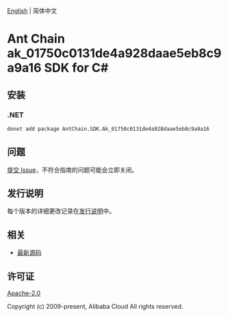 [English](README.md) | 简体中文

# Ant Chain ak_01750c0131de4a928daae5eb8c9a9a16 SDK for C#

## 安装

### .NET

```bash
donet add package AntChain.SDK.Ak_01750c0131de4a928daae5eb8c9a9a16
```

## 问题

[提交 Issue](https://github.com/alipay/antchain-openapi-prod-sdk/issues/new)，不符合指南的问题可能会立即关闭。

## 发行说明

每个版本的详细更改记录在[发行说明](./ChangeLog.txt)中。

## 相关

* [最新源码](https://github.com/antchain-openapi-prod-sdk)

## 许可证

[Apache-2.0](http://www.apache.org/licenses/LICENSE-2.0)

Copyright (c) 2009-present, Alibaba Cloud All rights reserved.
